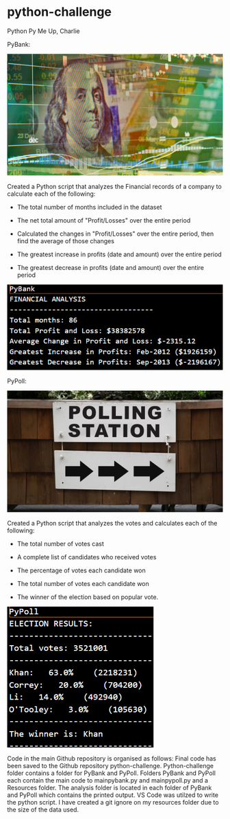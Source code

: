 # python-challenge

Python Py Me Up, Charlie

PyBank:

![BankMoney](Images/revenue-per-lead.png)

 Created a Python script that analyzes the Financial records of a company to calculate each of the following:

  * The total number of months included in the dataset

  * The net total amount of "Profit/Losses" over the entire period

  * Calculated the changes in "Profit/Losses" over the entire period, then find the average of those changes

  * The greatest increase in profits (date and amount) over the entire period

  * The greatest decrease in profits (date and amount) over the entire period

 ![PyBankAnalysis](Images/PyBankAnalysis.png)

PyPoll: 
 
![VotePoll](Images/Vote_counting.png)

 Created a Python script that analyzes the votes and calculates each of the following:

  * The total number of votes cast

  * A complete list of candidates who received votes

  * The percentage of votes each candidate won

  * The total number of votes each candidate won

  * The winner of the election based on popular vote.

 ![PyPollAnalysis](Images/PyPollAnalysis.png)

Code in the main Github repository is organised as follows:
Final code has been saved to the Github repository python-challenge.
Python-challenge folder contains a folder for PyBank and PyPoll.
Folders PyBank and PyPoll each contain the main code to mainpybank.py and mainpypoll.py and a Resources folder. 
The analysis folder is located in each folder of PyBank and PyPoll which contains the printed output.
VS Code was utilzed to write the python script.
I have created a git ignore on my resources folder due to the size of the data used.

